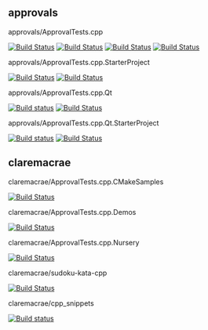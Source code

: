 ## approvals

approvals/ApprovalTests.cpp

[![Build Status](https://github.com/approvals/ApprovalTests.cpp/workflows/build/badge.svg?branch=master)](https://github.com/approvals/ApprovalTests.cpp/actions?query=branch%3Amaster+workflow%3Abuild)
[![Build Status](https://github.com/approvals/ApprovalTests.cpp/workflows/cygwin/badge.svg?branch=master)](https://github.com/approvals/ApprovalTests.cpp/actions?query=branch%3Amaster+workflow%3Acygwin)
[![Build Status](https://github.com/approvals/ApprovalTests.cpp/workflows/mingw/badge.svg?branch=master)](https://github.com/approvals/ApprovalTests.cpp/actions?query=branch%3Amaster+workflow%3Amingw)
[![Build Status](https://github.com/approvals/ApprovalTests.cpp/workflows/python-tests/badge.svg?branch=master)](https://github.com/approvals/ApprovalTests.cpp/actions?query=branch%3Amaster+workflow%3Apython-tests)

approvals/ApprovalTests.cpp.StarterProject

[![Build Status](https://github.com/approvals/ApprovalTests.cpp.StarterProject/workflows/build/badge.svg?branch=master)](https://github.com/approvals/ApprovalTests.cpp.StarterProject/actions?query=branch%3Amaster+workflow%3Abuild)
[![Build Status](https://github.com/approvals/ApprovalTests.cpp.StarterProject/workflows/build_vs/badge.svg?branch=master)](https://github.com/approvals/ApprovalTests.cpp.StarterProject/actions?query=branch%3Amaster+workflow%3Abuild_vs)

approvals/ApprovalTests.cpp.Qt

[![Build status](https://ci.appveyor.com/api/projects/status/pf8et0nk1mdajskf/branch/master?svg=true)](https://ci.appveyor.com/project/isidore/approvaltests-cpp-qt/branch/master)
[![Build Status](https://github.com/approvals/ApprovalTests.cpp.Qt/workflows/build/badge.svg?branch=master)](https://github.com/approvals/ApprovalTests.cpp.Qt/actions?query=branch%3Amaster+workflow%3Abuild)

approvals/ApprovalTests.cpp.Qt.StarterProject

[![Build status](https://ci.appveyor.com/api/projects/status/tpitsul9axlv93uk/branch/master?svg=true)](https://ci.appveyor.com/project/isidore/approvaltests-cpp-qt-starterproject/branch/master)
[![Build Status](https://github.com/approvals/ApprovalTests.cpp.Qt.StarterProject/workflows/build/badge.svg?branch=master)](https://github.com/approvals/ApprovalTests.cpp.Qt.StarterProject/actions?query=branch%3Amaster+workflow%3Abuild)
## claremacrae

claremacrae/ApprovalTests.cpp.CMakeSamples

[![Build Status](https://github.com/claremacrae/ApprovalTests.cpp.CMakeSamples/workflows/build/badge.svg?branch=main)](https://github.com/claremacrae/ApprovalTests.cpp.CMakeSamples/actions?query=branch%3Amain+workflow%3Abuild)

claremacrae/ApprovalTests.cpp.Demos

[![Build Status](https://github.com/claremacrae/ApprovalTests.cpp.Demos/workflows/build/badge.svg?branch=main)](https://github.com/claremacrae/ApprovalTests.cpp.Demos/actions?query=branch%3Amain+workflow%3Abuild)

claremacrae/ApprovalTests.cpp.Nursery

[![Build Status](https://github.com/claremacrae/ApprovalTests.cpp.Nursery/workflows/build/badge.svg?branch=main)](https://github.com/claremacrae/ApprovalTests.cpp.Nursery/actions?query=branch%3Amain+workflow%3Abuild)

claremacrae/sudoku-kata-cpp

[![Build Status](https://github.com/claremacrae/sudoku-kata-cpp/workflows/CMake/badge.svg?branch=main)](https://github.com/claremacrae/sudoku-kata-cpp/actions?query=branch%3Amain+workflow%3ACMake)

claremacrae/cpp_snippets

[![Build status](https://ci.appveyor.com/api/projects/status/hqf8xh615dyp3u4l/branch/main?svg=true)](https://ci.appveyor.com/project/claremacrae/cpp-snippets/branch/main)

